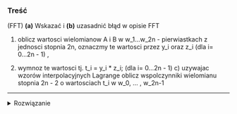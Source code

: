 ### Treść
(FFT)
**(a)** Wskazać i **(b)** uzasadnić błąd w opisie FFT

1. oblicz wartosci wielomianow A i B w w_1...w_2n - pierwiastkach z jednosci stopnia 2n,
oznaczmy te wartosci przez y_i oraz z_i (dla i= 0...2n - 1) ,

2. wymnoz te wartosci tj. t_i = y_i * z_i; (dla i= 0...2n - 1)
c) uzywajac wzorów interpolacyjnych Lagrange oblicz wspolczynniki wielomianu stopnia
2n - 2 o wartosciach t_i w w_0, ... , w_2n-1

------
<details><summary>Rozwiązanie</summary>
<p>
    
#### (a)
Interpolacja Lagrange’a działa w czasie kwadratowym (więc pierwsze F w FFT nie zachodzi), do tego Lagrange’a się nie nadaje do zespolonych.

#### (b) poprawne FFT

A dokładniej przejście **[war]** -> **[wsp]**

![image](https://user-images.githubusercontent.com/11476062/63586295-4fc18580-c5a1-11e9-8d50-3d0b6eab2b21.png)


